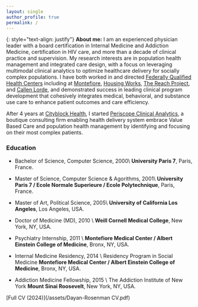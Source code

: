 ```yaml
---
layout: single
author_profile: true
permalink: /
---
```


{: style="text-align: justify"}
**About me:** 
I am an experienced physician leader with a board certification in Internal Medicine and Addiction Medicine, certification in HIV care, and more than a decade of clinical practice and supervision. My research interests are in population health management and integrated care design, with a focus on leveraging multimodal clinical analytics to optimize healthcare delivery for socially complex populations. I have both worked in and directed [Federally Qualified Health Centers](https://www.healthcare.gov/glossary/federally-qualified-health-center-fqhc/) including at [Montefiore](https://www.montefiorehealthsystem.org/), [Housing Works](https://healthcare.housingworks.org/), [The Reach Project](https://www.reachprojectinc.org/), and [Callen Lorde](https://callen-lorde.org/), and demonstrated success in leading clinical program development that cohesively integrates medical, behavioral, and substance use care to enhance patient outcomes and care efficiency.

After 4 years at [Cityblock Health](https://www.cityblock.com/), I started [Periscope Clinical Analytics](https://www.periscopeclinicalanalytics.com/), a boutique consulting firm enabling health delivery system embrace Value Based Care and population health management by identifying and focusing on their most complex patients.

### Education

* Bachelor of Science, Computer Science, 2000\\
**University Paris 7**, Paris, France.

* Master of Science, Computer Science & Agorithms, 2001\\
**University Paris 7 / Ecole Normale Superieure / Ecole Polytechnique**, Paris, France.

* Master of Art, Political Science, 2005\\
**University of California Los Angeles**, Los Angeles, USA.

* Doctor of Medicine (MD), 2010 \\
**Weill Cornell Medical College**, New York, NY, USA.

* Psychiatry Internship, 2011 \\
**Montefiore Medical Center / Albert Einstein College of Medicine**, Bronx, NY, USA.

* Internal Medicine Residency, 2014 \\
Residency Program in Social Medicine
**Montefiore Medical Center / Albert Einstein College of Medicine**, Bronx, NY, USA.

* Addiction Medicine Fellowship, 2015 \\
The Addiction Institute of New York
**Mount Sinai Roosevelt**, New York, NY, USA.

[Full CV (2024)](/assets/Dayan-Rosenman CV.pdf)

